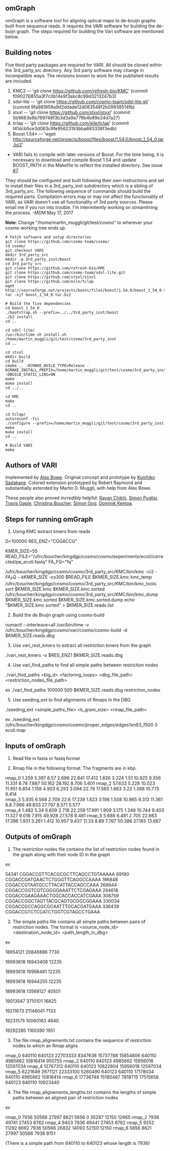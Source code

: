 ## omGraph

omGraph is a software tool for aligning optical maps to de-bruijn graphs built from sequence reads. It requires the VARI software for building the de-buijn graph. The steps required for building the Vari software are mentioned below.

## Building notes

Five third party packages are required for VARI. All should be cloned within the 3rd_party_src directory.  Any 3rd party software may change in incompatible ways.  The revisions known to work for the published results are included.


1. KMC2 --  'git clone https://github.com/refresh-bio/KMC' (commit f090276855a3f7c0b14e9f3abc8c99d3213247b3)
2. sdsl-lite -- 'git clone https://github.com/cosmo-team/sdsl-lite.git' (commit 9fa981958a9d2ddade12d083548f2b09939514fb)
3. stxxl -- 'git clone https://github.com/stxxl/stxxl' (commit 5b9663e6b769748f3b3d3a9a779b4b89e24d7a27)
4. tclap -- 'git clone https://github.com/eile/tclap' (commit f41dcb5ce3d063c9fe95623193bba693338f3edb)
5. Boost 1.54* -- 'wget http://sourceforge.net/projects/boost/files/boost/1.54.0/boost_1_54_0.tar.bz2'

* VARI fails to compile with later versions of Boost.  For the time being, it is necessary to download and compile Boost 1.54 and update BOOST_PATH in the Makefile to reflect the installed directory.  See Issue [#7](/../../issues/7).

They should be configured and built following their own instructions and set to install their files in a 3rd_party_inst subdirectory which is a sibling of 3rd_party_src.  The following sequence of commands should build the required parts.  Compilation errors may or may not affect the functionality of VARI, as VARI doesn't use all functionality of 3rd party sources.   Please email me if you run into trouble. I'm intermitently working on streamlining the process. -MDM May 17, 2017

**Note**: Change "/home/martin_muggli/git/test/cosmo" to wherever your cosmo working tree ends up.

    # Fetch software and setup directories
    git clone https://github.com/cosmo-team/cosmo/
    cd cosmo/
    git checkout VARI
    mkdir 3rd_party_src
    mkdir -p 3rd_party_inst/boost
    cd 3rd_party_src
    git clone https://github.com/refresh-bio/KMC
    git clone https://github.com/cosmo-team/sdsl-lite.git
    git clone https://github.com/stxxl/stxxl
    git clone https://github.com/eile/tclap
    wget http://sourceforge.net/projects/boost/files/boost/1.54.0/boost_1_54_0.tar.bz2
    tar -xjf boost_1_54_0.tar.bz2

    # Build the five dependencies
    cd boost_1_54_0
    ./bootstrap.sh --prefix=../../3rd_party_inst/boost
    ./b2 install
    cd ..
    
    cd sdsl-lite/
    /usr/bin/time sh install.sh /home/martin_muggli/git/test/cosmo/3rd_party_inst
    cd ..

    cd stxxl
    mkdir build
    cd build
    cmake .. -DCMAKE_BUILD_TYPE=Release -DCMAKE_INSTALL_PREFIX=/home/martin_muggli/git/test/cosmo/3rd_party_inst -DBUILD_STATIC_LIBS=ON
    make
    make install
    cd ../..

    cd KMC
    make
    cd ..

    cd tclap/
    autoreconf -fvi
    ./configure --prefix=/home/martin_muggli/git/test/cosmo/3rd_party_inst
    make
    make install
    cd ..
    
    # Build VARI
    make


## Authors of VARI

Implemented by [Alex Bowe][abowe]. Original concept and prototype by [Kunihiko Sadakane][ksadakane].
Colored extension prototyped by Robert Raymond and substantially extended by Martin D. Muggli, with help from Alex Bowe.

These people also proved *incredibly* helpful: [Rayan Chikhi][rchikhi], [Simon Puglisi][spuglisi],
[Travis Gagie][tgagie], [Christina Boucher][cboucher], [Simon Gog][sgog], [Dominik Kempa][dkempa].


[dsk]: http://minia.genouest.org/dsk/
[minia]: http://minia.genouest.org/
[abyss]: https://github.com/bcgsc/abyss
[succ]: http://alexbowe.com/succinct-debruijn-graphs
[debby]: http://github.com/alexbowe/debby

[boost]: http://www.boost.org
[bgl]: http://www.boost.org/doc/libs/1_56_0/libs/graph/doc/
[sdsl-lite]: https://github.com/simongog/sdsl-lite
[networkx]: https://networkx.github.io/
[stxxl]: http://stxxl.sourceforge.net/
[python]: https://www.python.org/
[numpy]: http://www.numpy.org/
[tclap]: http://tclap.sourceforge.net/

[semver]: http://semver.org/
[nucleotides]: http://nucleotid.es/
[tci]: https://travis-ci.org

[abowe]: https://github.com/alexbowe
[cboucher]: http://christinaboucher.com/
[tgagie]: http://www.cs.helsinki.fi/u/gagie/
[ksadakane]: http://researchmap.jp/sada/
[spuglisi]: http://www.cs.helsinki.fi/u/puglisi/
[dkempa]: http://www.cs.helsinki.fi/u/dkempa/
[rchikhi]: https://github.com/rchikhi
[sgog]: https://github.com/simongog/


## Steps for running omGraph

1. Using KMC extract kmers from reads

D=100000
RES_ENZ="CGGACCG"

KMER_SIZE=55
READ_FILE="/ufrc/boucher/kingdgp/cosmo/cosmo/experiments/ecoli/corrected/pe_ecoli.fastq"
FA_FQ="fq"

/ufrc/boucher/kingdgp/cosmo/cosmo/3rd_party_src/KMC/bin/kmc -ci2 -$FA_FQ -k$KMER_SIZE -cs300 $READ_FILE $KMER_SIZE.kmc kmc_temp
/ufrc/boucher/kingdgp/cosmo/cosmo/3rd_party_src/KMC/bin/kmc_tools sort $KMER_SIZE.kmc $KMER_SIZE.kmc.sorted 
/ufrc/boucher/kingdgp/cosmo/cosmo/3rd_party_src/KMC/bin/kmc_dump $KMER_SIZE.kmc.sorted $KMER_SIZE.kmc.sorted.dump 
echo "$KMER_SIZE.kmc.sorted" > $KMER_SIZE.reads.list

2. Build the de Bruijn graph using cosmo-build

numactl --interleave=all /usr/bin/time -v /ufrc/boucher/kingdgp/cosmo/vari/cosmo/cosmo-build -d $KMER_SIZE.reads.dbg

3. Use vari_rest_kmers to extract all restriction kmers from the graph

./vari_rest_kmers -o $RES_ENZ1 $KMER_SIZE.reads.dbg

4. Use vari_find_paths to find all simple paths between restriction nodes

./vari_find_paths <big_d> <factoring_loops> <dbg_file_path> <restriction_nodes_file_path>

ex
./vari_find_paths 100000 500 $KMER_SIZE.reads.dbg restriction_nodes

5. Use seeding_ext to find alignments of Rmaps in the DBG

./seeding_ext <simple_paths_file> <k_gram_size> <rmap_file_path>

ex 
./seeding_ext /ufrc/boucher/kingdgp/cosmo/cosmo/proper_edges/edges1en63_f500 3 ecoli.map


## Inputs of omGraph

1. Read file in fasta or fastq format

2. Rmap file in the following format. The fragments are in kbp.

rmap_0  1.259  5.397  6.57  2.696  22.841  17.412  1.836  3.224  1.51  10.925  9.356  11.331  8.78  7.887  50.162  28.192  8.706  5.601 
rmap_2  57.633  5.228  10.023  11.951  6.854  1.158  4.903  6.293  3.094  22.78  17.565  1.863  3.22  1.388  10.775  9.414  
rmap_3  5.935  6.568  2.709  22.6  17.239  1.823  3.198  1.508  10.965  9.313  11.361  8.8  7.966  49.833  27.797  8.571  5.577  
rmap_4  1.482  5.34  6.609  2.718  22.259  17.991  1.909  3.175  1.249  10.744  9.403  11.327  9.018  7.915  49.928  27.578  8.481 
rmap_5  5.688  6.491  2.705  22.663  17.396  1.931  3.261  1.412  10.957  9.437  11.33  8.89  7.767  50.386  27.165  13.687  


## Outputs of omGraph

1. The restriction nodes file contains the list of restriction nodes found in the graph along with their node ID in the graph

ex

54341 CGGACCGTTCACGCGCTTCAGCCTGTAAAAA
69190 CGGACCGATGAACTCTGGGTTCAGGCCAAAA
186848 CGGACCGTAATGCCTTACATTACCAGCCAAA
268644 CGGACCGGTCGTCGGGGAAATTCTCGAGAAA
294618 CGGACCGAAGAAACTGGCACCACCATCGAAA
308759 CGGACCGGCTAGTTACGCAGTGCGGCGGAAA
330034 CGGACCGCCAGGCGCAATTTGCACGATGAAA
336439 CGGACCGTCTCCATCTGGTCGTAGCCTGAAA


2. The simple paths file contains all simple paths between pairs of restriction nodes. 
The format is <source_node_id> <destination_node_id> <path_length_in_dbg>

ex

18954121 20846886 7730

18993618 16943406 12235

18993618 16998481 12235

18993618 16944255 12235

18993618 13568127 40501

19013547 3710101 16625

19211673 21148041 7133

19231575 10060163 4640

19292285 1160390 1951


3. The file rmap_alignements.txt contains the sequence of restriction nodes to which an Rmap aligns

rmap_0	640110 640123 22703333 8347638 15737788 15654806 640110 4985662 10816414 950755 
rmap_2	640110 640123 4985662 15956018 12597034 
rmap_4	12767312 640110 640123 10822804 15956018 12597034 
rmap_5	6221649 2671121 22333100 5260490 640123 640110 17178034 640110 4985662 10816414 
rmap_6	17736748 15180487 7818715 17515656 640123 640110 10923440 

4. The file rmap_alignements_lengths.txt contains the lengths of simple paths between an aligned pair of restriction nodes

ex

rmap_0	7936 50566 27997 8621 5656 0 35287 12150 12665 
rmap_2	7936 49741 27453 8762 
rmap_4	9403 7936 49441 27453 8762 
rmap_5	9252 11292 8692 7936 50566 26832 14093 52150 12150 
rmap_6	5656 8621 27997 50566 7936 8151 

(There is a simple path from 640110 to 640123 whose length is 7936)


